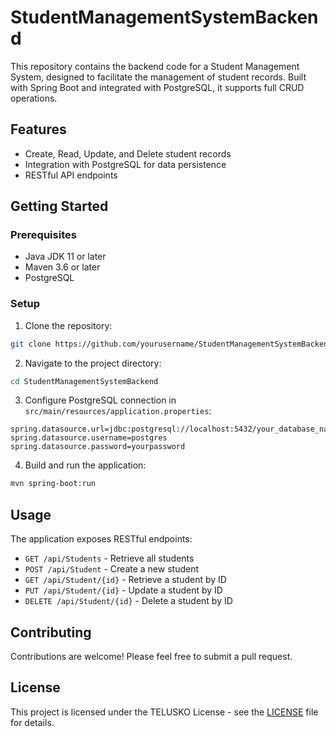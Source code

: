 # StudentManagementSystemBackend

This repository contains the backend code for a Student Management System, designed to facilitate the management of student records. Built with Spring Boot and integrated with PostgreSQL, it supports full CRUD operations.

## Features

- Create, Read, Update, and Delete student records
- Integration with PostgreSQL for data persistence
- RESTful API endpoints

## Getting Started

### Prerequisites

- Java JDK 11 or later
- Maven 3.6 or later
- PostgreSQL

### Setup

1. Clone the repository:

```bash
git clone https://github.com/yourusername/StudentManagementSystemBackend.git
```

2. Navigate to the project directory:

```bash
cd StudentManagementSystemBackend
```

3. Configure PostgreSQL connection in `src/main/resources/application.properties`:

```properties
spring.datasource.url=jdbc:postgresql://localhost:5432/your_database_name
spring.datasource.username=postgres
spring.datasource.password=yourpassword
```

4. Build and run the application:

```bash
mvn spring-boot:run
```

## Usage

The application exposes RESTful endpoints:

- `GET /api/Students` - Retrieve all students
- `POST /api/Student` - Create a new student
- `GET /api/Student/{id}` - Retrieve a student by ID
- `PUT /api/Student/{id}` - Update a student by ID
- `DELETE /api/Student/{id}` - Delete a student by ID

## Contributing

Contributions are welcome! Please feel free to submit a pull request.

## License

This project is licensed under the TELUSKO License - see the [LICENSE](LICENSE) file for details.
